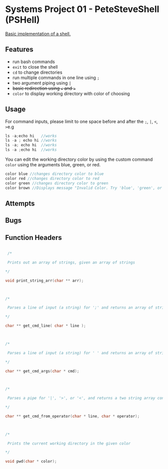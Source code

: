 # Systems Project 01 - PeteSteveShell (PSHell)

  

[Basic implementation of a shell.](https://www.stuycs.org/systems-dw/2021/11/17/p01.html)

  

## Features

  
* run bash commands
* `exit` to close the shell
* `cd` to change directories
* run multiple commands in one line using `;`
* two argument piping using ` | `
* ~~basic redirection using `<` and `>`~~
 * `color` to display working directory with color of choosing 

## Usage

  For command inputs, please limit to one space before and after the `;`, `|`, `<`, `>`e.g
  ```c
  ls -a;echo hi   //works
  ls -a ; echo hi //works
  ls -a; echo hi  //works
  ls -a ;echo hi  //works
  ```
  
  You can edit the working directory color by using the custom command `color` using the arguments blue, green, or red.

  ```c
  color blue //changes directory color to blue
  color red //changes directory color to red
  color green //changes directory color to green
  color brown //Displays message "Invalid Color. Try 'blue', 'green', or 'red'."
  ```  

## Attempts

## Bugs

## Function Headers

```c

 /*

 Prints out an array of strings, given an array of strings

*/

void print_string_arr(char ** arr);

  

/*

 Parses a line of input (a string) for ';' and returns an array of strings

*/

char ** get_cmd_line( char * line );

  

/*

 Parses a line of input (a string) for ' ' and returns an array of strings

*/

char ** get_cmd_args(char * cmd);

  

/*

 Parses a pipe for '|', '>', or '<', and returns a two string array containing the piped or redirected commands

*/

char ** get_cmd_from_operator(char * line, char * operator);

  

/*

 Prints the current working directory in the given color

*/

void pwd(char * color);

```

